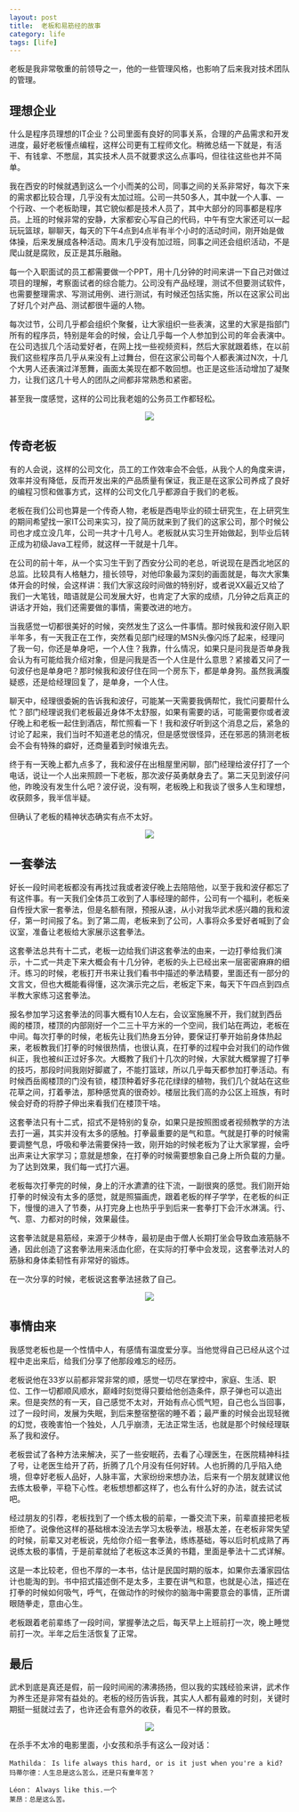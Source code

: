 ```yaml
---
layout: post
title:  老板和易筋经的故事
category: life
tags: [life]
---
```


老板是我非常敬重的前领导之一，他的一些管理风格，也影响了后来我对技术团队的管理。

## 理想企业

什么是程序员理想的IT企业？公司里面有良好的同事关系，合理的产品需求和开发进度，最好老板懂点编程，这样公司更有工程师文化。稍微总结一下就是，有活干、有钱拿、不憋屈，其实技术人员不就要求这么点事吗，但往往这些也并不简单。

我在西安的时候就遇到这么一个小而美的公司，同事之间的关系非常好，每次下来的需求都比较合理，几乎没有太加过班。公司一共50多人，其中就一个人事、一个行政、一个老板助理，其它貌似都是技术人员了，其中大部分的同事都是程序员。上班的时候非常的安静，大家都安心写自己的代码，中午有空大家还可以一起玩玩篮球，聊聊天，每天的下午4点到4点半有半个小时的活动时间，刚开始是做体操，后来发展成各种活动。周末几乎没有加过班，同事之间还会组织活动，不是爬山就是腐败，反正是其乐融融。

每一个入职面试的员工都需要做一个PPT，用十几分钟的时间来讲一下自己对做过项目的理解，考察面试者的综合能力。公司没有产品经理，测试不但要测试软件，也需要整理需求、写测试用例、进行测试，有时候还包括实施，所以在这家公司出了好几个对产品、测试都很牛逼的人物。

每次过节，公司几乎都会组织个聚餐，让大家组织一些表演，这里的大家是指部门所有的程序员，特别是年会的时候，会让几乎每一个人参加到公司的年会表演中。在公司选拔几个活动爱好者，在网上找一些视频资料，然后大家就跟着练，在以前我们这些程序员几乎从来没有上过舞台，但在这家公司每个人都表演过N次，十几个大男人还表演过洋葱舞，画面太美现在都不敢回想。也正是这些活动增加了凝聚力，让我们这几十号人的团队之间都非常熟悉和紧密。

甚至我一度感觉，这样的公司比我老姐的公务员工作都轻松。

<div align="center">
  <img src="https://huangfeifei.github.io/assets/images/2017/life/guomao.jpg">
</div>

## 传奇老板

有的人会说，这样的公司文化，员工的工作效率会不会低，从我个人的角度来讲，效率并没有降低，反而开发出来的产品质量有保证，我正是在这家公司养成了良好的编程习惯和做事方式，这样的公司文化几乎都源自于我们的老板。

老板在我们公司也算是一个传奇人物，老板是西电毕业的硕士研究生，在上研究生的期间希望找一家IT公司来实习，投了简历就来到了我们的这家公司，那个时候公司也才成立没几年，公司一共才十几号人。老板就从实习生开始做起，到毕业后转正成为初级Java工程师，就这样一干就是十几年。

在公司的前十年，从一个实习生干到了西安分公司的老总，听说现在是西北地区的总监。比较具有人格魅力，擅长领导，对他印象最为深刻的画面就是，每次大家集体开会的时候，会这样讲：我们大家这段时间做的特别好，或者说XX最近又给了我们一大笔钱，暗语就是公司发展大好，也肯定了大家的成绩，几分钟之后真正的讲话才开始，我们还需要做的事情，需要改进的地方。

当我感觉一切都很美好的时候，突然发生了这么一件事情。那时候我和波仔刚入职半年多，有一天我正在工作，突然看见部门经理的MSN头像闪烁了起来，经理问了我一句，你还是单身吧，一个人住？我靠，什么情况，如果只是问我是否单身我会认为有可能给我介绍对象，但是问我是否一个人住是什么意思？紧接着又问了一句波仔也是单身吧？那时候我和波仔住在同一个房东下，都是单身狗。虽然我满腹疑惑，还是给经理回复了，是单身，一个人住。

聊天中，经理很委婉的告诉我和波仔，可能某一天需要我俩帮忙，我忙问要帮什么忙？部门经理说我们老板最近身体不太舒服，如果有需要的话，可能需要你或者波仔晚上和老板一起住到酒店，帮忙照看一下！我和波仔听到这个消息之后，紧急的讨论了起来，我们当时不知道老总的情况，但是感觉很怪异，还在邪恶的猜测老板会不会有特殊的癖好，还商量着到时候谁先去。

终于有一天晚上都九点多了，我和波仔在出租屋里闲聊，部门经理给波仔打了一个电话，说让一个人出来照顾一下老板，那次波仔英勇献身去了。第二天见到波仔问他，昨晚没有发生什么吧？波仔说，没有啊，老板晚上和我谈了很多人生和理想，收获颇多，我半信半疑。

但确认了老板的精神状态确实有点不太好。

<div align="center">
  <img src="https://huangfeifei.github.io/assets/images/2017/life/yuquanying.jpg">
</div>

## 一套拳法

好长一段时间老板都没有再找过我或者波仔晚上去陪陪他，以至于我和波仔都忘了有这件事。有一天我们全体员工收到了人事经理的邮件，公司有一个福利，老板亲自传授大家一套拳法，但是名额有限，预报从速，从小对我华武术感兴趣的我和波仔，第一时间报了名。到了第二周，老板来到了公司，人事将众多爱好者喊到了会议室，准备让老板给大家展示这套拳法。

这套拳法总共有十二式，老板一边给我们讲这套拳法的由来，一边打拳给我们演示，十二式一共走下来大概会有十几分钟，老板的头上已经出来一层密密麻麻的细汗。练习的时候，老板打开书来让我们看书中描述的拳法精要，里面还有一部分的文言文，但也大概能看得懂，这次演示完之后，老板定下来，每天下午四点到四点半教大家练习这套拳法。

报名参加学习这套拳法的同事大概有10人左右，会议室施展不开，我们就到西岳阁的楼顶，楼顶的内部刚好一个二三十平方米的一个空间，我们站在两边，老板在中间。每次打拳的时候，老板先让我们热身五分钟，要保证打拳开始前身体热起来，老板教我们打拳的时候很热情，也很认真，在打拳的过程中会对我们的动作做纠正，我也被纠正过好多次。大概教了我们十几次的时候，大家就大概掌握了打拳的技巧，那段时间我刚好脚崴了，不能打篮球，所以几乎每天都参加打拳活动。有时候西岳阁楼顶的门没有锁，楼顶种着好多花花绿绿的植物，我们几个就站在这些花草之间，打着拳法，那种感觉真的很奇妙。楼层比我们高的办公区上班族，有时候会好奇的将脖子伸出来看我们在楼顶干啥。

这套拳法只有十二式，招式不是特别的复杂，如果只是按照图或者视频教学的方法去打一遍，其实并没有太多的感触。打拳最重要的是气和意。气就是打拳的时候需要调整气息，呼吸和拳法需要保持一致，刚开始的时候老板为了让大家掌握，会呼出声来让大家学习；意就是想象，在打拳的时候需要想象自己身上所负载的力量。为了达到效果，我们每一式打六遍。

老板每次打拳完的时候，身上的汗水瀌瀌的往下流，一副很爽的感觉。我们刚开始打拳的时候没有太多的感觉，就是照猫画虎，跟着老板的样子学学，在老板的纠正下，慢慢的进入了节奏，从打完身上也热乎乎到后来一套拳打下会汗水淋漓。行、气、意、力都对的时候，效果最佳。

这套拳法就是易筋经，来源于少林寺，最初是由于僧人长期打坐会导致血液筋脉不通，因此创造了这套拳法用来活血化瘀，在实际的打拳中会发现，这套拳法对人的筋脉和身体柔韧性有非常好的锻炼。

在一次分享的时候，老板说这套拳法拯救了自己。

<div align="center">
  <img src="https://huangfeifei.github.io/assets/images/2017/life/yijinjing.jpeg">
</div>

## 事情由来

我感觉老板也是一个性情中人，有感情有温度爱分享。当他觉得自己已经从这个过程中走出来后，给我们分享了他那段难忘的经历。

老板说他在33岁以前都非常非常的顺，感觉一切尽在掌控中，家庭、生活、职位、工作一切都顺风顺水，巅峰时刻觉得只要给他创造条件，原子弹也可以造出来。但是突然的有一天，自己感觉不太对，开始有点心慌气短，自己也么当回事，过了一段时间，发展为失眠，到后来整宿整宿的睡不着；最严重的时候会出现轻微的幻觉，夜晚害怕一个独处，人几乎崩溃，无法正常生活，也就是那个时候经理联系了我和波仔。

老板尝试了各种方法来解决，买了一些安眠药，去看了心理医生，在医院精神科挂了号，让老医生给开了药，折腾了几个月没有任何好转。人也折腾的几乎陷入绝境，但幸好老板人品好，人脉丰富，大家纷纷来想办法，后来有一个朋友就建议他去练太极拳，平稳下心性。老板想想都这样了，也么有什么好的办法，就去试试吧。

经过朋友的引荐，老板找到了一个练太极的前辈，一番交流下来，前辈直接把老板拒绝了。说像他这样的基础根本没法去学习太极拳法，根基太差，在老板非常失望的时候，前辈又对老板说，先给你介绍一套拳法，练练基础，等以后时机成熟了再说练太极的事情，于是前辈就给了老板这本泛黄的书籍，里面是拳法十二式详解。

这是一本比较老，但也不厚的一本书，估计是民国时期的版本，如果你去潘家园估计也能淘的到。书中招式描述倒不是太多，主要在讲气和意，也就是心法，描述在打拳的时候如何吸气，呼气，在做动作的时候你的脑海中需要意会的事情，正所谓眼随拳走，意由心生。

老板跟着老前辈练了一段时间，掌握拳法之后，每天早上上班前打一次，晚上睡觉前打一次。半年之后生活恢复了正常。

## 最后

武术到底是真还是假，前一段时间闹的沸沸扬扬，但以我的实践经验来讲，武术作为养生还是非常有益处的。老板的经历告诉我，其实人人都有最难的时刻，关键时期挺一挺就过去了，也许还会有意外的收获，看见不一样的景致。

<div align="center">
  <img src="https://huangfeifei.github.io/assets/images/2017/life/jianxin.jpg">
</div>

在杀手不太冷的电影里面，小女孩和杀手有这么一段对话：  

``` text
Mathilda： Is life always this hard, or is it just when you're a kid?
玛蒂尔德：人生总是这么苦么，还是只有童年苦？

Léon： Always like this.一个
莱昂：总是这么苦。
```

